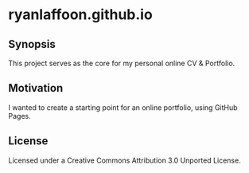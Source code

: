 # ryanlaffoon.github.io

## Synopsis

This project serves as the core for my personal online CV & Portfolio.

## Motivation

I wanted to create a starting point for an online portfolio, using GitHub Pages.

## License

Licensed under a Creative Commons Attribution 3.0 Unported License.